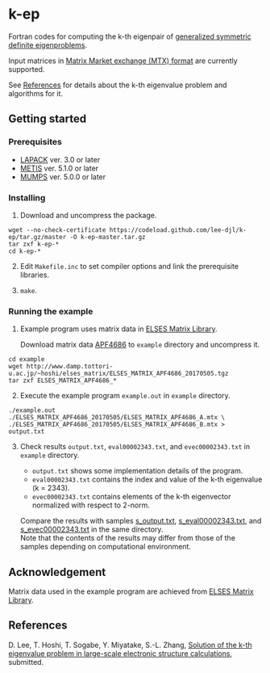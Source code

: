 # k-ep

Fortran codes for computing the k-th eigenpair of [generalized symmetric definite eigenproblems](http://www.netlib.org/lapack/lug/node54.html).

Input matrices in [Matrix Market exchange (MTX) format](http://math.nist.gov/MatrixMarket/formats.html) are currently supported.

See [References](#references) for details about the k-th eigenvalue problem and algorithms for it.

## Getting started

### Prerequisites

* [LAPACK](http://www.netlib.org/lapack/) ver. 3.0 or later  
* [METIS](http://glaros.dtc.umn.edu/gkhome/metis/metis/overview) ver. 5.1.0 or later  
* [MUMPS](http://mumps.enseeiht.fr/) ver. 5.0.0 or later

### Installing

1. Download and uncompress the package.  
```
wget --no-check-certificate https://codeload.github.com/lee-djl/k-ep/tar.gz/master -O k-ep-master.tar.gz
tar zxf k-ep-*
cd k-ep-*
```
2. Edit `Makefile.inc` to set compiler options and link the prerequisite libraries.

3. `make`.

### Running the example

1. Example program uses matrix data in [ELSES Matrix Library](http://www.elses.jp/matrix/).

   Download matrix data [APF4686](http://www.damp.tottori-u.ac.jp/~hoshi/elses_matrix/ELSES_MATRIX_APF4686_20170505.tgz) to `example` directory and uncompress it.
```
cd example
wget http://www.damp.tottori-u.ac.jp/~hoshi/elses_matrix/ELSES_MATRIX_APF4686_20170505.tgz
tar zxf ELSES_MATRIX_APF4686_*
```

2. Execute the example program `example.out` in `example` directory.  
```
./example.out ./ELSES_MATRIX_APF4686_20170505/ELSES_MATRIX_APF4686_A.mtx \
./ELSES_MATRIX_APF4686_20170505/ELSES_MATRIX_APF4686_B.mtx > output.txt
```

3. Check results `output.txt`, `eval00002343.txt`, and `evec00002343.txt` in `example` directory.

   * `output.txt` shows some implementation details of the program.
   * `eval00002343.txt` contains the index and value of the k-th eigenvalue (k = 2343).
   * `evec00002343.txt` contains elements of the k-th eigenvector normalized with respect to 2-norm.
   
   Compare the results with samples [s_output.txt](/example/s_output.txt), [s_eval00002343.txt](/example/s_eval00002343.txt), and [s_evec00002343.txt](/example/s_evec00002343.txt) in the same directory.  
   Note that the contents of the results may differ from those of the samples depending on computational environment.

## Acknowledgement

Matrix data used in the example program are achieved from [ELSES Matrix Library](http://www.elses.jp/matrix/).

## References

D. Lee, T. Hoshi, T. Sogabe, Y. Miyatake, S.-L. Zhang, [Solution of the k-th eigenvalue problem in large-scale electronic structure calculations](http://arxiv.org/abs/1710.05134), submitted.

